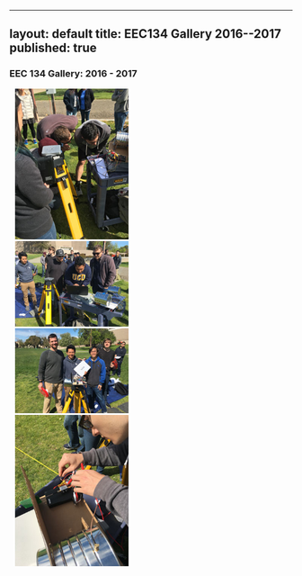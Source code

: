  ---
layout: default
title: EEC134 Gallery 2016--2017
published: true
---
### EEC 134 Gallery: 2016 - 2017

<div style="float:left; margin:0px 0 10px 0; padding: 0 30px 10px 10px; width:40%;">

<img src='/education/files/eec134-2016-2017/images/pic1s.jpg'>

<img src='/education/files/eec134-2016-2017/images/pic2s.jpg'>

<img src='/education/files/eec134-2016-2017/images/pic3s.jpg'>

<img src='/education/files/eec134-2016-2017/images/pic4s.jpg'>

</div>

<div style="float:right; margin:0px 0 10px 0; padding: 0 30px 10px 10px; width:40%;">

</div>

